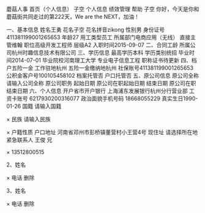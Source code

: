 蘑菇人事
首页（个人信息）
子空
个人信息
绩效管理
帮助
子空 你好，今天是你和蘑菇街共同走过的第222天，We are the NEXT，加油！

一、基本信息
姓名王勇 花名子空 花名拼音zikong
性别男 身份证号411381199001265653 年龄27
用工类型员工 所属部门电商应用（无线） 直接主管维翰
职位高级开发工程师 层级A2 入职时间2015-09-07
二、合同工龄
所属公司杭州时趣信息技术有限公司
三、学历信息
最高学历本科 学历类别统招 毕业时间2014-07-01
毕业院校河南理工大学 专业电子信息工程 职称证书待更新
四、档户五险一金
工作驻地杭州 五险一金缴纳地杭州 社保账号411381199001265653
公积金客户号100105458102 档案托管否 户口托管否
五、原公司信息
原公司全称
请输入公司全称
原公司职务
起始日期
原公司在职起始日期
结束日期
原公司在职结束日期
六、个人信息
开户省市开户银行
上海浦东发展银行杭州分行营业部
工资卡账号
6217930200316077
政治面貌手机号码
18668055229
真实生日1990-01-26
国籍
请输入国籍

× 民族
请输入民族

× 户籍性质
户口地址
河南省邓州市彭桥镇董营村小王营4号
现住址
请选择所在地
紧急联系人
王俊
兄

×
13512800515

2、姓名

×
电话
删除

3、姓名

×
电话
删除
